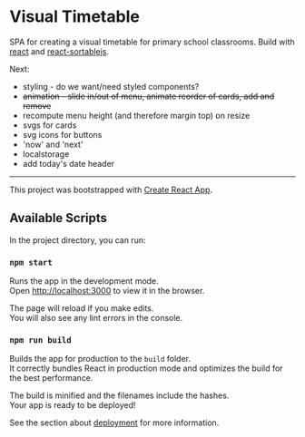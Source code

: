 # Visual Timetable

SPA for creating a visual timetable for primary school classrooms.
Build with [react](reactjs.org) and [react-sortablejs](https://github.com/SortableJS/react-sortablejs).

Next:

- styling - do we want/need styled components?
- ~~animation - slide in/out of menu, animate reorder of cards, add and remove~~
- recompute menu height (and therefore margin top) on resize
- svgs for cards
- svg icons for buttons
- 'now' and 'next'
- localstorage
- add today's date header

---

This project was bootstrapped with [Create React App](https://github.com/facebook/create-react-app).

## Available Scripts

In the project directory, you can run:

### `npm start`

Runs the app in the development mode.<br />
Open [http://localhost:3000](http://localhost:3000) to view it in the browser.

The page will reload if you make edits.<br />
You will also see any lint errors in the console.

### `npm run build`

Builds the app for production to the `build` folder.<br />
It correctly bundles React in production mode and optimizes the build for the best performance.

The build is minified and the filenames include the hashes.<br />
Your app is ready to be deployed!

See the section about [deployment](https://facebook.github.io/create-react-app/docs/deployment) for more information.
